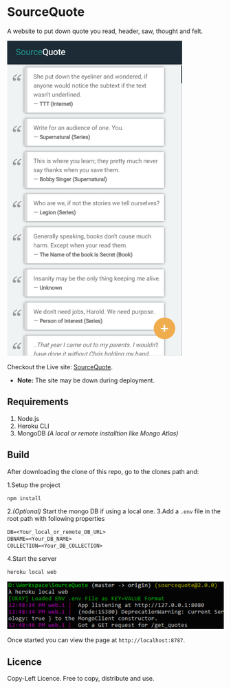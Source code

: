 # SourceQuote

A website to put down quote you read, header, saw, thought and felt.

![alt text](docs/screenshot.png)

Checkout the Live site: [SourceQuote](https://vast-hollows-31190.herokuapp.com/).

* **Note:** The site may be down during deployment.

## Requirements

1. Node.js
2. Heroku CLI
3. MongoDB _(A local or remote installtion like Mongo Atlas)_

## Build

After downloading the clone of this repo, go to the clones path and:

1.Setup the project
  ```bash
npm install
  ```
2._(Optional)_ Start the mongo DB if using a local one.
3.Add a `.env` file in the root path with following properties
```env
DB=<Your_local_or_remote_DB_URL>
DBNAME=<Your_DB_NAME>
COLLECTION=<Your_DB_COLLECTION>
```
4.Start the server
  ```bash
heroku local web
  ```

![alt text](docs/run.png)

Once started you can view the page at `http://localhost:8787`.

## Licence

Copy-Left Licence.
Free to copy, distribute and use.
